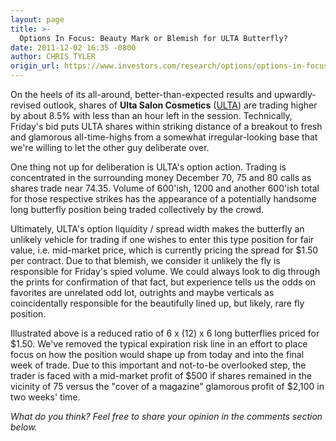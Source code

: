 ```yaml
---
layout: page
title: >-
  Options In Focus: Beauty Mark or Blemish for ULTA Butterfly?
date: 2011-12-02 16:35 -0800
author: CHRIS TYLER
origin_url: https://www.investors.com/research/options/options-in-focus-beauty-mark-or-blemish-for-ulta-butterfly/
---
```






On the heels of its all-around, better-than-expected results and upwardly-revised outlook, shares of **Ulta Salon Cosmetics**  ([ULTA](https://research.investors.com/quote.aspx?symbol=ULTA)) are trading higher by about 8.5% with less than an hour left in the session. Technically, Friday's bid puts ULTA shares within striking distance of a breakout to fresh and glamorous all-time-highs from a somewhat irregular-looking base that we're willing to let the other guy deliberate over. 

  

One thing not up for deliberation is ULTA's option action. Trading is concentrated in the surrounding money December 70, 75 and 80 calls as shares trade near 74.35. Volume of 600'ish, 1200 and another 600'ish total for those respective strikes has the appearance of a potentially handsome long butterfly position being traded collectively by the crowd. 

  

  

Ultimately, ULTA's option liquidity / spread width makes the butterfly an unlikely vehicle for trading if one wishes to enter this type position for fair value, i.e. mid-market price, which is currently pricing the spread for $1.50 per contract. Due to that blemish, we consider it unlikely the fly is responsible for Friday's spied volume. We could always look to dig through the prints for confirmation of that fact, but experience tells us the odds on favorites are unrelated odd lot, outrights and maybe verticals as coincidentally responsible for the beautifully lined up, but likely, rare fly position.

  

Illustrated above is a reduced ratio of 6 x (12) x 6 long butterflies priced for $1.50. We've removed the typical expiration risk line in an effort to place focus on how the position would shape up from today and into the final week of trade. Due to this important and not-to-be overlooked step, the trader is faced with a mid-market profit of $500 if shares remained in the vicinity of 75 versus the "cover of a magazine" glamorous profit of $2,100 in two weeks' time.

  

*What do you think? Feel free to share your opinion in the comments section below.*




